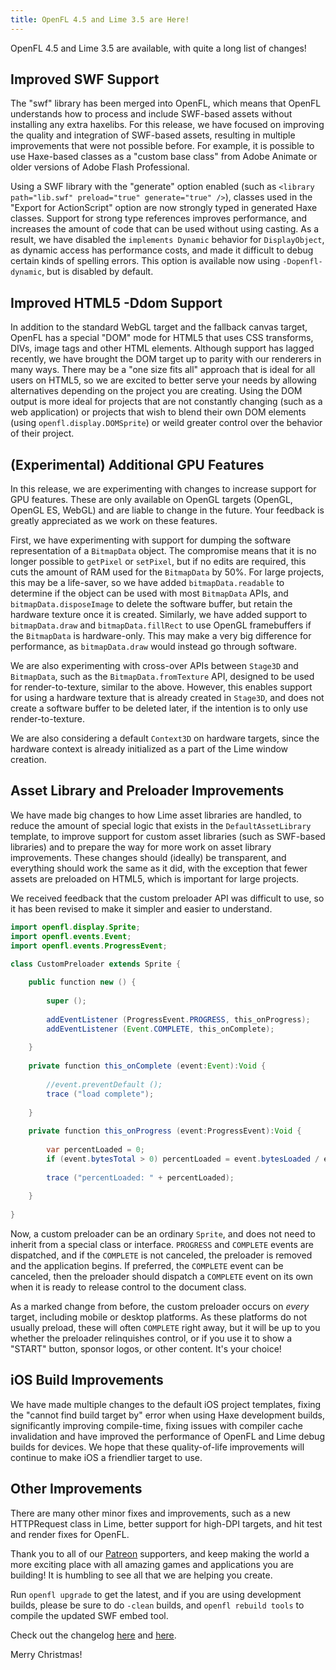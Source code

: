 ```yaml
---
title: OpenFL 4.5 and Lime 3.5 are Here!
---
```


OpenFL 4.5 and Lime 3.5 are available, with quite a long list of changes!

## Improved SWF Support

The "swf" library has been merged into OpenFL, which means that OpenFL understands how to process and include SWF-based assets without installing any extra haxelibs. For this release, we have focused on improving the quality and integration of SWF-based assets, resulting in multiple improvements that were not possible before. For example, it is possible to use Haxe-based classes as a "custom base class" from Adobe Animate or older versions of Adobe Flash Professional.

Using a SWF library with the "generate" option enabled (such as `<library path="lib.swf" preload="true" generate="true" />`), classes used in the "Export for ActionScript" option are now strongly typed in generated Haxe classes. Support for strong type references improves performance, and increases the amount of code that can be used without using casting. As a result, we have disabled the `implements Dynamic` behavior for `DisplayObject`, as dynamic access has performance costs, and made it difficult to debug certain kinds of spelling errors. This option is available now using `-Dopenfl-dynamic`, but is disabled by default.

## Improved HTML5 -Ddom Support

In addition to the standard WebGL target and the fallback canvas target, OpenFL has a special "DOM" mode for HTML5 that uses CSS transforms, DIVs, image tags and other HTML elements. Although support has lagged recently, we have brought the DOM target up to parity with our renderers in many ways. There may be a "one size fits all" approach that is ideal for all users on HTML5, so we are excited to better serve your needs by allowing alternatives depending on the project you are creating. Using the DOM output is more ideal for projects that are not constantly changing (such as a web application) or projects that wish to blend their own DOM elements (using `openfl.display.DOMSprite`) or weild greater control over the behavior of their project.

## (Experimental) Additional GPU Features

In this release, we are experimenting with changes to increase support for GPU features. These are only available on OpenGL targets (OpenGL, OpenGL ES, WebGL) and are liable to change in the future. Your feedback is greatly appreciated as we work on these features.

First, we have experimenting with support for dumping the software representation of a `BitmapData` object. The compromise means that it is no longer possible to `getPixel` or `setPixel`, but if no edits are required, this cuts the amount of RAM used for the `BitmapData` by 50%. For large projects, this may be a life-saver, so we have added `bitmapData.readable` to determine if the object can be used with most `BitmapData` APIs, and `bitmapData.disposeImage` to delete the software buffer, but retain the hardware texture once it is created. Similarly, we have added support to `bitmapData.draw` and `bitmapData.fillRect` to use OpenGL framebuffers if the `BitmapData` is hardware-only. This may make a very big difference for performance, as `bitmapData.draw` would instead go through software.

We are also experimenting with cross-over APIs between `Stage3D` and `BitmapData`, such as the `BitmapData.fromTexture` API, designed to be used for render-to-texture, similar to the above. However, this enables support for using a hardware texture that is already created in `Stage3D`, and does not create a software buffer to be deleted later, if the intention is to only use render-to-texture.

We are also considering a default `Context3D` on hardware targets, since the hardware context is already initialized as a part of the Lime window creation.

## Asset Library and Preloader Improvements

We have made big changes to how Lime asset libraries are handled, to reduce the amount of special logic that exists in the `DefaultAssetLibrary` template, to improve support for custom asset libraries (such as SWF-based libraries) and to prepare the way for more work on asset library improvements. These changes should (ideally) be transparent, and everything should work the same as it did, with the exception that fewer assets are preloaded on HTML5, which is important for large projects.

We received feedback that the custom preloader API was difficult to use, so it has been revised to make it simpler and easier to understand.

```java
import openfl.display.Sprite;
import openfl.events.Event;
import openfl.events.ProgressEvent;

class CustomPreloader extends Sprite {
	
	public function new () {
		
		super ();
		
		addEventListener (ProgressEvent.PROGRESS, this_onProgress);
		addEventListener (Event.COMPLETE, this_onComplete);
		
	}
	
	private function this_onComplete (event:Event):Void {
		
		//event.preventDefault ();
		trace ("load complete");
		
	}
	
	private function this_onProgress (event:ProgressEvent):Void {
		
		var percentLoaded = 0;
		if (event.bytesTotal > 0) percentLoaded = event.bytesLoaded / event.bytesTotal;
		
		trace ("percentLoaded: " + percentLoaded);
		
	}
	
}
```

Now, a custom preloader can be an ordinary `Sprite`, and does not need to inherit from a special class or interface. `PROGRESS` and `COMPLETE` events are dispatched, and if the `COMPLETE` is not canceled, the preloader is removed and the application begins. If preferred, the `COMPLETE` event can be canceled, then the preloader should dispatch a `COMPLETE` event on its own when it is ready to release control to the document class.

As a marked change from before, the custom preloader occurs on _every_ target, including mobile or desktop platforms. As these platforms do not usually preload, these will often `COMPLETE` right away, but it will be up to you whether the preloader relinquishes control, or if you use it to show a "START" button, sponsor logos, or other content. It's your choice!

## iOS Build Improvements

We have made multiple changes to the default iOS project templates, fixing the "cannot find build target by" error when using Haxe development builds, significantly improving compile-time, fixing issues with compiler cache invalidation and have improved the performance of OpenFL and Lime debug builds for devices. We hope that these quality-of-life improvements will continue to make iOS a friendlier target to use.

## Other Improvements

There are many other minor fixes and improvements, such as a new HTTPRequest class in Lime, better support for high-DPI targets, and hit test and render fixes for OpenFL.

Thank you to all of our [Patreon](http://patreon.com/openfl) supporters, and keep making the world a more exciting place with all amazing games and applications you are building! It is humbling to see all that we are helping you create.

Run `openfl upgrade` to get the latest, and if you are using development builds, please be sure to do `-clean` builds, and `openfl rebuild tools` to compile the updated SWF embed tool.

Check out the changelog [here](https://github.com/openfl/openfl/blob/develop/CHANGELOG.md) and [here](https://github.com/openfl/lime/blob/develop/CHANGELOG.md).

Merry Christmas!
